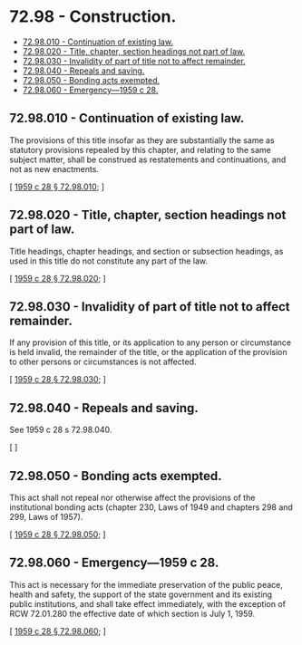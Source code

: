 # 72.98 - Construction.
* [72.98.010 - Continuation of existing law.](#7298010---continuation-of-existing-law)
* [72.98.020 - Title, chapter, section headings not part of law.](#7298020---title-chapter-section-headings-not-part-of-law)
* [72.98.030 - Invalidity of part of title not to affect remainder.](#7298030---invalidity-of-part-of-title-not-to-affect-remainder)
* [72.98.040 - Repeals and saving.](#7298040---repeals-and-saving)
* [72.98.050 - Bonding acts exempted.](#7298050---bonding-acts-exempted)
* [72.98.060 - Emergency—1959 c 28.](#7298060---emergency1959-c-28)
## 72.98.010 - Continuation of existing law.
The provisions of this title insofar as they are substantially the same as statutory provisions repealed by this chapter, and relating to the same subject matter, shall be construed as restatements and continuations, and not as new enactments.

\[ [1959 c 28 § 72.98.010](https://leg.wa.gov/CodeReviser/documents/sessionlaw/1959c28.pdf?cite=1959%20c%2028%20§%2072.98.010); \]

## 72.98.020 - Title, chapter, section headings not part of law.
Title headings, chapter headings, and section or subsection headings, as used in this title do not constitute any part of the law.

\[ [1959 c 28 § 72.98.020](https://leg.wa.gov/CodeReviser/documents/sessionlaw/1959c28.pdf?cite=1959%20c%2028%20§%2072.98.020); \]

## 72.98.030 - Invalidity of part of title not to affect remainder.
If any provision of this title, or its application to any person or circumstance is held invalid, the remainder of the title, or the application of the provision to other persons or circumstances is not affected.

\[ [1959 c 28 § 72.98.030](https://leg.wa.gov/CodeReviser/documents/sessionlaw/1959c28.pdf?cite=1959%20c%2028%20§%2072.98.030); \]

## 72.98.040 - Repeals and saving.
See 1959 c 28 s 72.98.040.

\[ \]

## 72.98.050 - Bonding acts exempted.
This act shall not repeal nor otherwise affect the provisions of the institutional bonding acts (chapter 230, Laws of 1949 and chapters 298 and 299, Laws of 1957).

\[ [1959 c 28 § 72.98.050](https://leg.wa.gov/CodeReviser/documents/sessionlaw/1959c28.pdf?cite=1959%20c%2028%20§%2072.98.050); \]

## 72.98.060 - Emergency—1959 c 28.
This act is necessary for the immediate preservation of the public peace, health and safety, the support of the state government and its existing public institutions, and shall take effect immediately, with the exception of RCW 72.01.280 the effective date of which section is July 1, 1959.

\[ [1959 c 28 § 72.98.060](https://leg.wa.gov/CodeReviser/documents/sessionlaw/1959c28.pdf?cite=1959%20c%2028%20§%2072.98.060); \]


